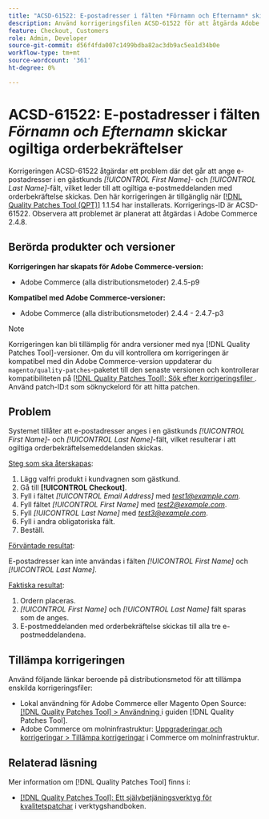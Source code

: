 ```yaml
---
title: "ACSD-61522: E-postadresser i fälten *Förnamn och Efternamn* skickar ogiltiga orderbekräftelser"
description: Använd korrigeringsfilen ACSD-61522 för att åtgärda Adobe Commerce-problemet där det går att ange e-postadresser i en gästkunds fält *[!UICONTROL First Name]* och *[!UICONTROL Last Name]*, vilket leder till att ogiltiga orderbekräftelsemeddelanden skickas.
feature: Checkout, Customers
role: Admin, Developer
source-git-commit: d56f4fda007c1499bdba82ac3db9ac5ea1d34b0e
workflow-type: tm+mt
source-wordcount: '361'
ht-degree: 0%

---
```



# ACSD-61522: E-postadresser i fälten *Förnamn och Efternamn* skickar ogiltiga orderbekräftelser

Korrigeringen ACSD-61522 åtgärdar ett problem där det går att ange e-postadresser i en gästkunds *[!UICONTROL First Name]*- och *[!UICONTROL Last Name]*-fält, vilket leder till att ogiltiga e-postmeddelanden med orderbekräftelse skickas. Den här korrigeringen är tillgänglig när [[!DNL Quality Patches Tool (QPT)]](/help/tools/quality-patches-tool/quality-patches-tool-to-self-serve-quality-patches.md) 1.1.54 har installerats. Korrigerings-ID är ACSD-61522. Observera att problemet är planerat att åtgärdas i Adobe Commerce 2.4.8.

## Berörda produkter och versioner

**Korrigeringen har skapats för Adobe Commerce-version:**

* Adobe Commerce (alla distributionsmetoder) 2.4.5-p9

**Kompatibel med Adobe Commerce-versioner:**

* Adobe Commerce (alla distributionsmetoder) 2.4.4 - 2.4.7-p3

>[!NOTE]
>
>Korrigeringen kan bli tillämplig för andra versioner med nya [!DNL Quality Patches Tool]-versioner. Om du vill kontrollera om korrigeringen är kompatibel med din Adobe Commerce-version uppdaterar du `magento/quality-patches`-paketet till den senaste versionen och kontrollerar kompatibiliteten på [[!DNL Quality Patches Tool]: Sök efter korrigeringsfiler ](https://experienceleague.adobe.com/tools/commerce-quality-patches/index.html). Använd patch-ID:t som söknyckelord för att hitta patchen.

## Problem

Systemet tillåter att e-postadresser anges i en gästkunds *[!UICONTROL First Name]*- och *[!UICONTROL Last Name]*-fält, vilket resulterar i att ogiltiga orderbekräftelsemeddelanden skickas.

<u>Steg som ska återskapas</u>:

1. Lägg valfri produkt i kundvagnen som gästkund.
1. Gå till **[!UICONTROL Checkout]**.
1. Fyll i fältet *[!UICONTROL Email Address]* med *test1@example.com*.
1. Fyll fältet *[!UICONTROL First Name]* med *<test2@example.com>*.
1. Fyll *[!UICONTROL Last Name]* med *<test3@example.com>*.
1. Fyll i andra obligatoriska fält.
1. Beställ.

<u>Förväntade resultat</u>:

E-postadresser kan inte användas i fälten *[!UICONTROL First Name]* och *[!UICONTROL Last Name]*.

<u>Faktiska resultat</u>:

1. Ordern placeras.
1. *[!UICONTROL First Name]* och *[!UICONTROL Last Name]* fält sparas som de anges.
1. E-postmeddelanden med orderbekräftelse skickas till alla tre e-postmeddelandena.

## Tillämpa korrigeringen

Använd följande länkar beroende på distributionsmetod för att tillämpa enskilda korrigeringsfiler:

* Lokal användning för Adobe Commerce eller Magento Open Source: [[!DNL Quality Patches Tool] > Användning ](/help/tools/quality-patches-tool/usage.md) i guiden [!DNL Quality Patches Tool].
* Adobe Commerce om molninfrastruktur: [Uppgraderingar och korrigeringar > Tillämpa korrigeringar](https://experienceleague.adobe.com/docs/commerce-cloud-service/user-guide/develop/upgrade/apply-patches.html) i Commerce om molninfrastruktur.

## Relaterad läsning

Mer information om [!DNL Quality Patches Tool] finns i:

* [[!DNL Quality Patches Tool]: Ett självbetjäningsverktyg för kvalitetspatchar](/help/tools/quality-patches-tool/quality-patches-tool-to-self-serve-quality-patches.md) i verktygshandboken.

